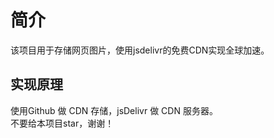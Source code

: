 # 简介

该项目用于存储网页图片，使用jsdelivr的免费CDN实现全球加速。

## 实现原理

使用Github 做 CDN 存储，jsDelivr 做 CDN 服务器。
<br>不要给本项目star，谢谢！
